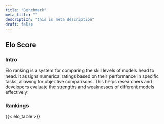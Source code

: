 ```yaml
---
title: "Benchmark"
meta_title: ""
description: "this is meta description"
draft: false
---
```


## Elo Score

### Intro

Elo ranking is a system for comparing the skill levels of models head to head. It assigns numerical ratings based on their performance in specific tasks, allowing for objective comparisons. This helps researchers and developers evaluate the strengths and weaknesses of different models effectively.

### Rankings

{{< elo_table >}}